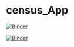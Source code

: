 # census_App

[![Binder](https://mybinder.org/badge_logo.svg)](https://mybinder.org/v2/gh/patelruhi/census_App/HEAD?urlpath=rstudio)

[![Binder](https://mybinder.org/badge_logo.svg)](https://mybinder.org/v2/gh/patelruhi/census_App/HEAD?urlpath=shiny/census_App/)
